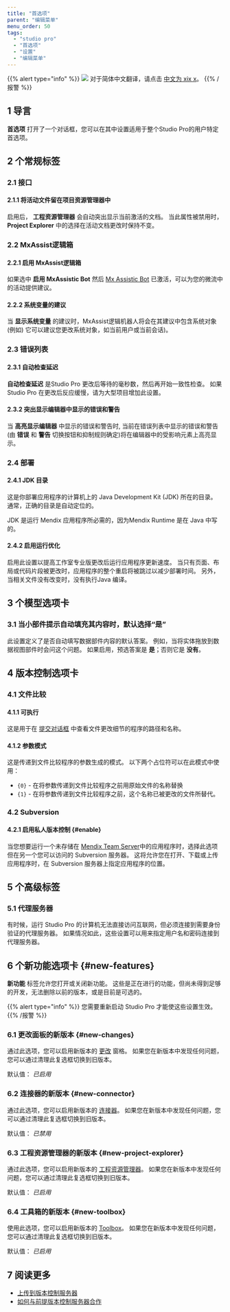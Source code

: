 ```yaml
---
title: "首选项"
parent: "编辑菜单"
menu_order: 50
tags:
  - "studio pro"
  - "首选项"
  - "设置"
  - "编辑菜单"
---
```


{{% alert type="info" %}}
<img src="attachments/chinese-translation/china.png" style="display: inline-block; margin: 0" /> 对于简体中文翻译，请点击 [中文为 xix x](https://cdn.mendix.tencent-cloud.com/documentation/refguide8/preferences-dialog.pdf)。
{{% /报警 %}}

## 1 导言

**首选项** 打开了一个对话框，您可以在其中设置适用于整个Studio Pro的用户特定首选项。

## 2 个常规标签

### 2.1 接口

#### 2.1.1 将活动文件留在项目资源管理器中

启用后， **工程资源管理器** 会自动突出显示当前激活的文档。 当此属性被禁用时， **Project Explorer** 中的选择在活动文档更改时保持不变。

### 2.2 MxAssist逻辑箱

#### 2.2.1 启用 MxAssist逻辑箱

如果选中 **启用 MxAssistic Bot** 然后 [Mx Assistic Bot](mx-assist-studio-pro) 已激活，可以为您的微流中的活动提供建议。

#### 2.2.2 系统变量的建议

当 **显示系统变量** 的建议时，MxAssist逻辑机器人将会在其建议中包含系统对象 (例如) 它可以建议您更改系统对象，如当前用户或当前会话)。

### 2.3 错误列表

#### 2.3.1 自动检查延迟

**自动检查延迟** 是Studio Pro 更改后等待的毫秒数，然后再开始一致性检查。 如果Studio Pro 在更改后反应缓慢，请为大型项目增加此设置。

#### 2.3.2 突出显示编辑器中显示的错误和警告

当 **高亮显示编辑器** 中显示的错误和警告时, 当前在错误列表中显示的错误和警告(由 **错误** 和 **警告** 切换按钮和抑制规则确定)将在编辑器中的受影响元素上高亮显示。

### 2.4 部署

#### 2.4.1 JDK 目录

这是你部署应用程序的计算机上的 Java Development Kit (JDK) 所在的目录。 通常，正确的目录是自动定位的。

JDK 是运行 Mendix 应用程序所必需的，因为Mendix Runtime 是在 Java 中写的。

#### 2.4.2 启用运行优化

启用此设置以提高工作室专业版更改后运行应用程序更新速度。 当只有页面、布局或代码片段被更改时，应用程序的整个重启将被跳过以减少部署时间。 另外，当相关文件没有改变时，没有执行Java 编译。

## 3 个模型选项卡

### 3.1 当小部件提示自动填充其内容时，默认选择“是”

此设置定义了是否自动填写数据部件内容的默认答案。 例如，当将实体拖放到数据视图部件时会问这个问题。 如果启用，预选答案是 **是**；否则它是 **没有**。

## 4 版本控制选项卡

### 4.1 文件比较

#### 4.1.1 可执行

这是用于在 [提交对话框](commit-dialog) 中查看文件更改细节的程序的路径和名称。

#### 4.1.2 参数模式

这是传递到文件比较程序的参数生成的模式。 以下两个占位符可以在此模式中使用：

* `{0}` - 在将参数传递到文件比较程序之前用原始文件的名称替换
* `{1}` - 在将参数传递到文件比较程序之前，这个名称已被更改的文件所替代。

### 4.2 Subversion

#### 4.2.1 启用私人版本控制 {#enable}

当您想要运行一个未存储在 [Mendix Team Server](/developerportal/collaborate/team-server)中的应用程序时，选择此选项 但在另一个您可以访问的 Subversion 服务器。 这将允许您在打开、下载或上传应用程序时，在 Subversion 服务器上指定应用程序的位置。

## 5 个高级标签

### 5.1 代理服务器

有时候，运行 Studio Pro 的计算机无法直接访问互联网，但必须连接到需要身份验证的代理服务器。 如果情况如此，这些设置可以用来指定用户名和密码连接到代理服务器。

## 6 个新功能选项卡 {#new-features}

**新功能** 标签允许您打开或关闭新功能。 这些是正在进行的功能，但尚未得到足够的开发，无法删除以前的版本，或是目前是可选的。

{{% alert type="info" %}}
您需要重新启动 Studio Pro 才能使这些设置生效。
{{% /报警 %}}

### 6.1 更改面板的新版本 {#new-changes}

通过此选项，您可以启用新版本的 [更改](changes-pane) 窗格。 如果您在新版本中发现任何问题，您可以通过清理此复选框切换到旧版本。

默认值： *已启用*

### 6.2 连接器的新版本 {#new-connector}

通过此选项，您可以启用新版本的 [连接器](view-menu#connector)。 如果您在新版本中发现任何问题，您可以通过清理此复选框切换到旧版本。

默认值： *已禁用*

### 6.3 工程资源管理器的新版本 {#new-project-explorer}

通过此选项，您可以启用新版本的 [工程资源管理器](project-explorer)。 如果您在新版本中发现任何问题，您可以通过清理此复选框切换到旧版本。

默认值： *已启用*

### 6.4 工具箱的新版本 {#new-toolbox}

使用此选项，您可以启用新版本的 [Toolbox](/refguide8/view-menu#toolbox)。 如果您在新版本中发现任何问题，您可以通过清理此复选框切换到旧版本。

默认值： *已启用*

## 7 阅读更多

* [上传到版本控制服务器](upload-to-version-control-dialog)
* [如何与前提版本控制服务器合作](/howto8/collaboration-requirements-management/on-premises-svn-howto)
